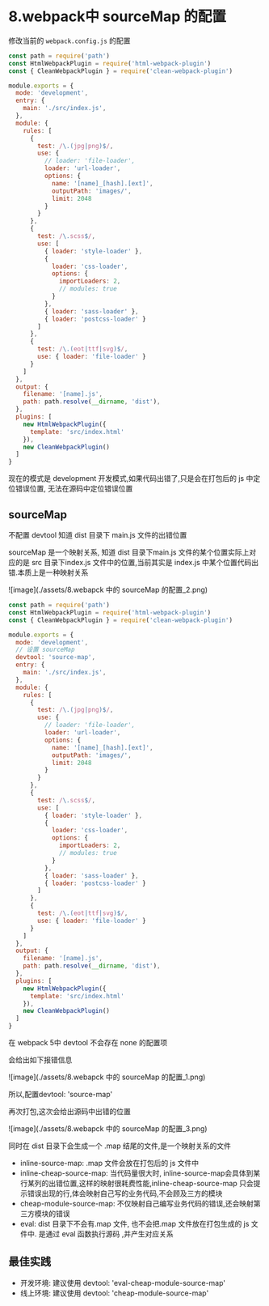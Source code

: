 # 8.webpack中 sourceMap 的配置

修改当前的 `webpack.config.js` 的配置

```javascript
const path = require('path')
const HtmlWebpackPlugin = require('html-webpack-plugin')
const { CleanWebpackPlugin } = require('clean-webpack-plugin')

module.exports = {
  mode: 'development',
  entry: {
    main: './src/index.js',
  },
  module: {
    rules: [
      {
        test: /\.(jpg|png)$/,
        use: {
          // loader: 'file-loader',
          loader: 'url-loader',
          options: {
            name: '[name]_[hash].[ext]',
            outputPath: 'images/',
            limit: 2048
          }
        }
      },
      {
        test: /\.scss$/,
        use: [
          { loader: 'style-loader' },
          {
            loader: 'css-loader',
            options: {
              importLoaders: 2,
              // modules: true
            }
          },
          { loader: 'sass-loader' },
          { loader: 'postcss-loader' }
        ]
      },
      {
        test: /\.(eot|ttf|svg)$/,
        use: { loader: 'file-loader' }
      }
    ]
  },
  output: {
    filename: '[name].js',
    path: path.resolve(__dirname, 'dist'),
  },
  plugins: [
    new HtmlWebpackPlugin({
      template: 'src/index.html'
    }),
    new CleanWebpackPlugin()
  ]
}
```

现在的模式是 development 开发模式,如果代码出错了,只是会在打包后的 js 中定位错误位置, 无法在源码中定位错误位置

## sourceMap

不配置 devtool 知道 dist 目录下 main.js 文件的出错位置

sourceMap 是一个映射关系, 知道 dist 目录下main.js 文件的某个位置实际上对应的是 src 目录下index.js 文件中的位置,当前其实是 index.js 中某个位置代码出错.本质上是一种映射关系

![image](./assets/8.webapck 中的 sourceMap 的配置_2.png)

```javascript
const path = require('path')
const HtmlWebpackPlugin = require('html-webpack-plugin')
const { CleanWebpackPlugin } = require('clean-webpack-plugin')

module.exports = {
  mode: 'development',
  // 设置 sourceMap
  devtool: 'source-map',
  entry: {
    main: './src/index.js',
  },
  module: {
    rules: [
      {
        test: /\.(jpg|png)$/,
        use: {
          // loader: 'file-loader',
          loader: 'url-loader',
          options: {
            name: '[name]_[hash].[ext]',
            outputPath: 'images/',
            limit: 2048
          }
        }
      },
      {
        test: /\.scss$/,
        use: [
          { loader: 'style-loader' },
          {
            loader: 'css-loader',
            options: {
              importLoaders: 2,
              // modules: true
            }
          },
          { loader: 'sass-loader' },
          { loader: 'postcss-loader' }
        ]
      },
      {
        test: /\.(eot|ttf|svg)$/,
        use: { loader: 'file-loader' }
      }
    ]
  },
  output: {
    filename: '[name].js',
    path: path.resolve(__dirname, 'dist'),
  },
  plugins: [
    new HtmlWebpackPlugin({
      template: 'src/index.html'
    }),
    new CleanWebpackPlugin()
  ]
}

```

在 webpack 5中 devtool 不会存在 none 的配置项

会给出如下报错信息

![image](./assets/8.webapck 中的 sourceMap 的配置_1.png)

所以,配置devtool: 'source-map'

再次打包,这次会给出源码中出错的位置

![image](./assets/8.webapck 中的 sourceMap 的配置_3.png)

同时在 dist 目录下会生成一个 .map 结尾的文件,是一个映射关系的文件

* inline-source-map: .map 文件会放在打包后的 js 文件中
* inline-cheap-source-map: 当代码量很大时, inline-source-map会具体到某行某列的出错位置,这样的映射很耗费性能,inline-cheap-source-map 只会提示错误出现的行,体会映射自己写的业务代码,不会顾及三方的模块
* cheap-module-source-map: 不仅映射自己编写业务代码的错误,还会映射第三方模块的错误
* eval: dist 目录下不会有.map 文件, 也不会把.map 文件放在打包生成的 js 文件中. 是通过 eval 函数执行源码 ,并产生对应关系

## 最佳实践

* 开发环境: 建议使用 devtool: 'eval-cheap-module-source-map'
* 线上环境: 建议使用 devtool: 'cheap-module-source-map'
